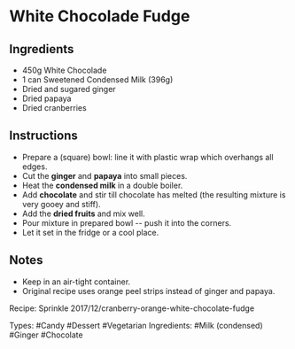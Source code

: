 # White Chocolade Fudge

## Ingredients

* 450g White Chocolade
* 1 can Sweetened Condensed Milk (396g)
* Dried and sugared ginger
* Dried papaya
* Dried cranberries

## Instructions

* Prepare a (square) bowl: line it with plastic wrap which overhangs all edges.
* Cut the **ginger** and **papaya** into small pieces.
* Heat the **condensed milk** in a double boiler.
* Add **chocolate** and stir till chocolate has melted (the resulting mixture
  is very gooey and stiff).
* Add the **dried fruits** and mix well.
* Pour mixture in prepared bowl -- push it into the corners.
* Let it set in the fridge or a cool place.

## Notes

* Keep in an air-tight container.
* Original recipe uses orange peel strips instead of ginger and papaya.


Recipe: Sprinkle 2017/12/cranberry-orange-white-chocolate-fudge

Types: #Candy #Dessert #Vegetarian
Ingredients: #Milk (condensed) #Ginger #Chocolate
